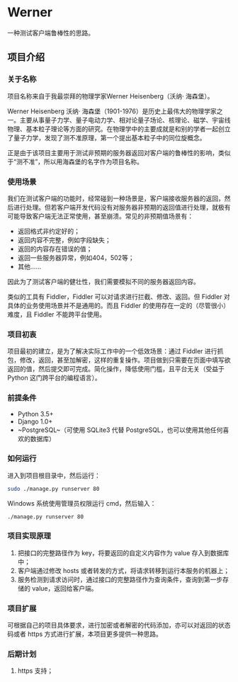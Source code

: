 # Werner
一种测试客户端鲁棒性的思路。

## 项目介绍
### 关于名称
项目名称来自于我最崇拜的物理学家Werner Heisenberg（沃纳· 海森堡）。

Werner Heisenberg 沃纳· 海森堡（1901-1976）是历史上最伟大的物理学家之一。主要从事量子力学、量子电动力学、相对论量子场论、核理论、磁学、宇宙线物理、基本粒子理论等方面的研究。在物理学中的主要成就是和别的学者一起创立了量子力学，发现了测不准原理，第一个提出基本粒子中的同位旋概念。

正是由于该项目主要用于测试非预期的服务器返回对客户端的鲁棒性的影响，类似于“测不准”，所以用海森堡的名字作为项目名称。

### 使用场景
我们在测试客户端的功能时，经常碰到一种场景是，客户端接收服务器的返回，然后进行处理。但若客户端开发代码没有对服务器非预期的返回值进行处理，就极有可能导致客户端无法正常使用，甚至崩溃。常见的非预期值场景有：

- 返回格式非约定好的；
- 返回内容不完整，例如字段缺失；
- 返回的内容存在错误的值；
- 返回一些服务器异常，例如404，502等；
- 其他……

因此为了测试客户端的健壮性，我们需要模拟不同的服务器返回内容。

类似的工具有 Fiddler，Fiddler 可以对请求进行拦截、修改、返回。但 Fiddler 对具体的业务使用场景并不是通用的。而且 Fiddler 的使用存在一定的（尽管很小）难度，且 Fiddler 不能跨平台使用。

### 项目初衷
项目最初的建立，是为了解决实际工作中的一个低效场景：通过 Fiddler 进行抓包，修改，返回，甚至加解密，这样的重复操作。项目做到只需要在页面中填写欲返回的值，然后提交即可完成。简化操作，降低使用门槛，且平台无关（受益于 Python 这门跨平台的编程语言）。

### 前提条件
- Python 3.5+
- Django 1.0+
- ~PostgreSQL~（可使用 SQLite3 代替 PostgreSQL，也可以使用其他任何喜欢的数据库）

### 如何运行
进入到项目根目录中，然后运行：

```bash
sudo ./manage.py runserver 80
```

Windows 系统使用管理员权限运行 cmd，然后输入：

```bash
./manage.py runserver 80
```

### 项目实现原理
1. 把接口的完整路径作为 key，将要返回的自定义内容作为 value 存入到数据库中；
2. 客户端通过修改 hosts 或者转发的方式，将请求转移到运行本服务的机器上；
3. 服务检测到请求访问时，通过接口的完整路径作为查询条件，查询到第一步存储的 value，返回给客户端。

### 项目扩展
可根据自己的项目具体要求，进行加密或者解密的代码添加，亦可以对返回的状态码或者 https 方式进行扩展，本项目更多提供一种思路。

### 后期计划
1. https 支持；
